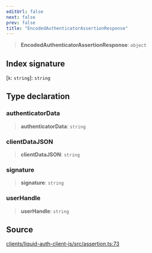 ```yaml
---
editUrl: false
next: false
prev: false
title: "EncodedAuthenticatorAssertionResponse"
---
```


> **EncodedAuthenticatorAssertionResponse**: `object`

## Index signature

 \[`k`: `string`\]: `string`

## Type declaration

### authenticatorData

> **authenticatorData**: `string`

### clientDataJSON

> **clientDataJSON**: `string`

### signature

> **signature**: `string`

### userHandle

> **userHandle**: `string`

## Source

[clients/liquid-auth-client-js/src/assertion.ts:73](https://github.com/algorandfoundation/liquid-auth/blob/8878aa0007608386baa019f80c46f90dd8baec70/clients/liquid-auth-client-js/src/assertion.ts#L73)
